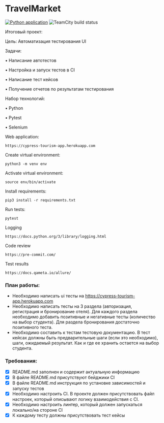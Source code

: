 # TravelMarket

[![Python application](https://github.com/Pavech/TravelMarket/actions/workflows/python-app.yml/badge.svg)](https://github.com/Pavech/TravelMarket/actions/workflows/python-app.yml) ![TeamCity build status](http://188.120.227.87:8111/app/rest/builds/buildType:id:TravelMarket_2_BuildPavelTravelMarket/statusIcon.svg)

Итоговый проект:

Цель: Автоматизация тестирования UI

Задачи:

 • Написание автотестов

 • Настройка и запуск тестов в CI

 • Написание тест кейсов

 • Получение отчетов по результатам тестирования

Набор технологий:

 • Python

 • Pytest

 • Selenium

Web application:
```angular2html
https://cypress-tourism-app.herokuapp.com
```
Create virtual environment:

```angular2html
python3 -m venv env
```

Activate virtual environment:
```angular2html
source env/bin/activate
```

Install requirements:

```angular2html
pip3 install -r requirements.txt
```

Run tests:

```angular2html
pytest
```

Logging

```angular2html
https://docs.python.org/3/library/logging.html
```

Code review

```angular2html
https://pre-commit.com/
```

Test results

```angular2html
https://docs.qameta.io/allure/
```

### План работы:
- Необходимо написать ui тесты на https://cypress-tourism-app.herokuapp.com
- Необходимо написать тесты на  3 раздела (авторизация, регистрация и бронирование отеля). Для каждого раздела необходимо добавить позитивные и негативные тесты (количество на выбор студента). Для раздела бронирования достаточно позитивного теста.
- Необходимо составить к тестам тестовую документацию. В тест кейсах должны быть предварительные шаги (если это необходимо), шаги, ожидаемый результат. Как и где ее хранить остается на выбор студента.

### Требования:
- [x] README.md заполнен и содержит актуальную информацию
- [x] В файле README.md присутствуют бейджики CI
- [x] В файле README.md инструкция по установке зависимостей и запуску тестов
- [x] Необходимо настроить CI. В проекте должен присутствовать файл настроек, который описывают логику взаимодействия с CI.
- [x] Необходимо настроить линтер, который должен запускаться локально/на стороне CI
- [x] К каждому тесту должны присутствовать тест кейсы
